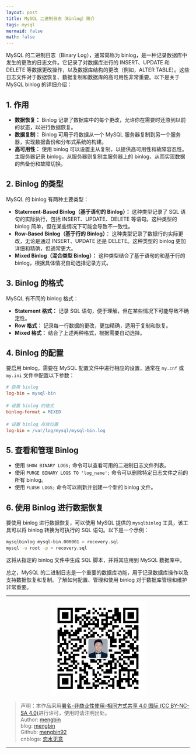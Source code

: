 ```yaml
---
layout: post
title: MySQL 二进制日志（Binlog）简介
tags: mysql
mermaid: false
math: false
---  
```


MySQL 的二进制日志（Binary Log），通常简称为 binlog，是一种记录数据库中发生的更改的日志文件。它记录了对数据库进行的 INSERT、UPDATE 和 DELETE 等数据更改操作，以及数据库结构的更改（例如，ALTER TABLE）。这些日志文件对于数据恢复、数据复制和数据库的高可用性非常重要。以下是关于 MySQL binlog 的详细介绍：

## 1. 作用

- **数据恢复：** Binlog 记录了数据库中的每个更改，允许你在需要时还原到以前的状态，以进行数据恢复。
- **数据复制：** Binlog 可用于将数据从一个 MySQL 服务器复制到另一个服务器，实现数据备份和分布式系统的构建。
- **高可用性：** 使用 binlog 可以设置主从复制，以提供高可用性和故障容忍性。主服务器记录 binlog，从服务器则复制主服务器上的 binlog，从而实现数据的热备份和故障切换。

## 2. Binlog 的类型

MySQL 的 binlog 有两种主要类型：

- **Statement-Based Binlog（基于语句的 Binlog）：** 这种类型记录了 SQL 语句的实际执行，包括 INSERT、UPDATE、DELETE 等语句。这种类型的 binlog 简单，但在某些情况下可能会导致不一致性。
- **Row-Based Binlog（基于行的 Binlog）：** 这种类型记录了数据行的实际更改，无论是通过 INSERT、UPDATE 还是 DELETE。这种类型的 binlog 更加详细和精确，但通常更大。
- **Mixed Binlog（混合类型 Binlog）：** 这种类型结合了基于语句的和基于行的 binlog，根据具体情况自动选择记录方式。

## 3. Binlog 的格式

MySQL 有不同的 binlog 格式：

- **Statement 格式：** 记录 SQL 语句，便于理解，但在某些情况下可能导致不确定性。
- **Row 格式：** 记录每一行数据的更改，更加精确，适用于复制和恢复。
- **Mixed 格式：** 结合了上述两种格式，根据需要自动选择。

## 4. Binlog 的配置

要启用 binlog，需要在 MySQL 配置文件中进行相应的设置，通常在 `my.cnf` 或 `my.ini` 文件中配置以下参数：

```ini
# 启用 binlog
log-bin = mysql-bin

# 设置 binlog 的格式
binlog-format = MIXED

# 设置 binlog 存放位置
log-bin = /var/log/mysql/mysql-bin.log
```

## 5. 查看和管理 Binlog

- 使用 `SHOW BINARY LOGS;` 命令可以查看可用的二进制日志文件列表。
- 使用 `PURGE BINARY LOGS TO 'log_name';` 命令可以删除特定日志文件之前的所有 binlog。
- 使用 `FLUSH LOGS;` 命令可以刷新并创建一个新的 binlog 文件。

## 6. 使用 Binlog 进行数据恢复

要使用 binlog 进行数据恢复，可以使用 MySQL 提供的 `mysqlbinlog` 工具，该工具可以将 binlog 转换为可执行的 SQL 语句。以下是一个示例：

```bash
mysqlbinlog mysql-bin.000001 > recovery.sql
mysql -u root -p < recovery.sql
```

这将从指定的 binlog 文件中生成 SQL 脚本，并将其应用到 MySQL 数据库中。

总之，MySQL 的二进制日志是一个重要的数据库功能，用于记录数据库操作以及支持数据恢复和复制。了解如何配置、管理和使用 binlog 对于数据库管理和维护非常重要。  

---

<div align="center">
  <img src="../img/qrcode_wechat.jpg" alt="孟斯特">
</div>

> 声明：本作品采用[署名-非商业性使用-相同方式共享 4.0 国际 (CC BY-NC-SA 4.0)](https://creativecommons.org/licenses/by-nc-sa/4.0/deed.zh)进行许可，使用时请注明出处。  
> Author: [mengbin](mengbin1992@outlook.com)  
> blog: [mengbin](https://mengbin.top)  
> Github: [mengbin92](https://mengbin92.github.io/)  
> cnblogs: [恋水无意](https://www.cnblogs.com/lianshuiwuyi/)  

---
